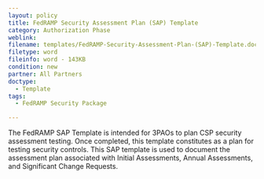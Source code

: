 ```yaml
---
layout: policy   
title: FedRAMP Security Assessment Plan (SAP) Template
category: Authorization Phase
weblink:
filename: templates/FedRAMP-Security-Assessment-Plan-(SAP)-Template.docx
filetype: word
fileinfo: word - 143KB
condition: new
partner: All Partners
doctype:
  - Template
tags:
  - FedRAMP Security Package

---
```

The FedRAMP SAP Template is intended for 3PAOs to plan CSP security assessment testing. Once completed, this template constitutes as a plan for testing security controls.
This SAP template is used to document the assessment plan associated with Initial Assessments, Annual Assessments, and Significant Change Requests.
